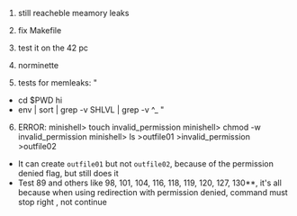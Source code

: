 1. still reacheble meamory leaks
2. fix Makefile
3. test it on the 42 pc
4. norminette


5. tests for memleaks:
"
- cd $PWD hi
- env | sort | grep -v SHLVL | grep -v ^_
"

6. ERROR:
minishell> touch invalid_permission
minishell> chmod -w invalid_permission
minishell> ls >outfile01 >invalid_permission >outfile02
- It can create `outfile01` but not `outfile02`, because of the permission denied flag, but still does it
- Test 89 and others like 98, 101, 104, 116, 118, 119, 120, 127, 130**, it's all because when using redirection with permission denied, command must stop right , not continue